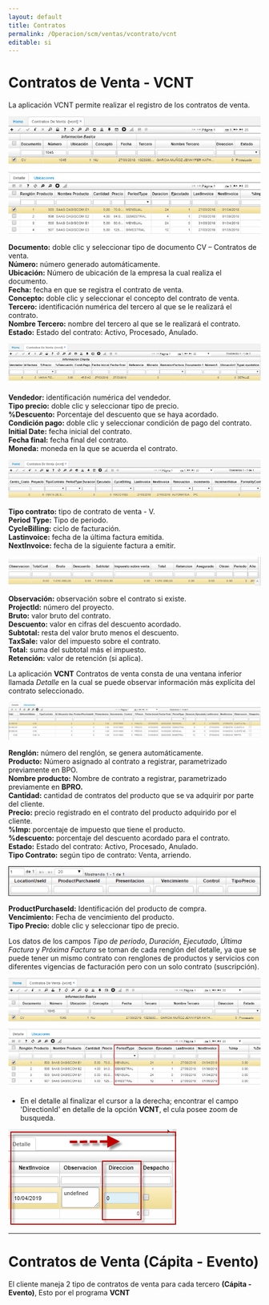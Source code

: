 ```yaml
---
layout: default
title: Contratos
permalink: /Operacion/scm/ventas/vcontrato/vcnt
editable: si
---
```


# Contratos de Venta - VCNT

La aplicación VCNT permite realizar el registro de los contratos de venta.  

![](vcnt1.png)

**Documento:** doble clic y seleccionar tipo de documento CV – Contratos de venta.  
**Número:** número generado automáticamente.  
**Ubicación:** Número de ubicación de la empresa la cual realiza el documento.  
**Fecha:** fecha en que se registra el contrato de venta.  
**Concepto:** doble clic y seleccionar el concepto del contrato de venta.  
**Tercero:** identificación numérica del tercero al que se le realizará el contrato.  
**Nombre Tercero:** nombre del tercero al que se le realizará el contrato.  
**Estado:** Estado del contrato: Activo, Procesado, Anulado.  

![](vcnt2.png)

**Vendedor:** identificación numérica del vendedor.  
**Tipo precio:** doble clic y seleccionar tipo de precio.  
**%Descuento:** Porcentaje del descuento que se haya acordado.  
**Condición pago:** doble clic y seleccionar condición de pago del contrato.  
**Initial Date:** fecha inicial del contrato.  
**Fecha final:** fecha final del contrato.  
**Moneda:** moneda en la que se acuerda el contrato.  

![](vcnt3.png)

**Tipo contrato:** tipo de contrato de venta - V.  
**Period Type:** Tipo de periodo.  
**CycleBilling:** ciclo de facturación.  
**Lastinvoice:** fecha de la última factura emitida.  
**NextInvoice:** fecha de la siguiente factura a emitir.  

![](vcnt4.png)

**Observación:** observación sobre el contrato si existe.  
**ProjectId:** número del proyecto.  
**Bruto:** valor bruto del contrato.  
**Descuento:** valor en cifras del descuento acordado.  
**Subtotal:** resta del valor bruto menos el descuento.  
**TaxSale:** valor del impuesto sobre el contrato.  
**Total:** suma del subtotal más el impuesto.  
**Retención:** valor de retención (si aplica).  

La aplicación **VCNT** Contratos de venta consta de una ventana inferior llamada _Detalle_ en la cual se puede observar información más explícita del contrato seleccionado.

![](vcnt5.png)

**Renglón:** número del renglón, se genera automáticamente.  
**Producto:** Número asignado al contrato a registrar, parametrizado previamente en BPO.  
**Nombre producto:** Nombre de contrato a registrar, parametrizado previamente en **BPRO.**  
**Cantidad:** cantidad de contratos del producto que se va adquirir por parte del cliente.  
**Precio:** precio registrado en el contrato del producto adquirido por el cliente.  
**%Imp:** porcentaje de impuesto que tiene el producto.  
**%descuento:** porcentaje del descuento acordado para el contrato.  
**Estado:** Estado del contrato: Activo, Procesado, Anulado.  
**Tipo Contrato:** según tipo de contrato: Venta, arriendo.  

![](vcnt6.png)

**ProductPurchaseId:** Identificación del producto de compra.  
**Vencimiento:** Fecha de vencimiento del producto.  
**Tipo Precio:** doble clic y seleccionar tipo de precio.  

Los datos de los campos _Tipo de periodo_, _Duración_, _Ejecutado_, _Última Factura_ y _Próxima Factura_ se toman de cada renglón del detalle, ya que se puede tener un mismo contrato con renglones de productos y servicios con diferentes vigencias de facturación pero con un solo contrato (suscripción).  

![](vcnt7.png)

* En el detalle al finalizar el cursor a la derecha;  encontrar el campo 'DirectionId' en detalle de la opción **VCNT**, el cula posee zoom de busqueda.  

![](vcnt9.png)

***
# Contratos de Venta **(Cápita - Evento)**  
El cliente maneja 2 tipo de contratos de venta para cada tercero **(Cápita - Evento)**, Esto por el programa **VCNT**  











